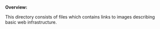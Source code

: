 **Overview:**

This directory consists of files which contains links to images describing basic web infrastructure.
